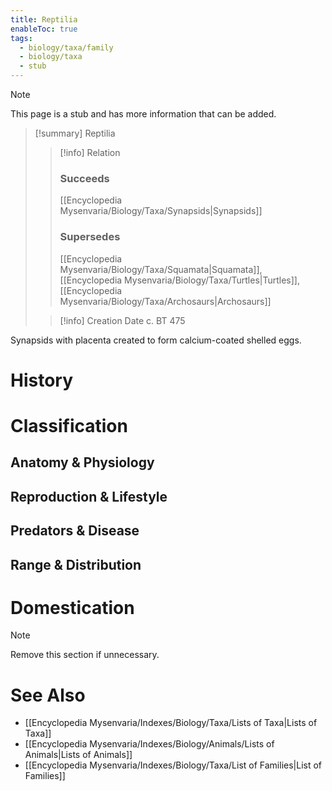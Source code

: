 ```yaml
---
title: Reptilia
enableToc: true
tags:
  - biology/taxa/family
  - biology/taxa
  - stub
---
```


> [!note]
> This page is a stub and has more information that can be added.

> [!summary] Reptilia
> > [!info] Relation
> > ### Succeeds
> > [[Encyclopedia Mysenvaria/Biology/Taxa/Synapsids|Synapsids]]
> > ### Supersedes
> > [[Encyclopedia Mysenvaria/Biology/Taxa/Squamata|Squamata]], [[Encyclopedia Mysenvaria/Biology/Taxa/Turtles|Turtles]], [[Encyclopedia Mysenvaria/Biology/Taxa/Archosaurs|Archosaurs]]
>
> > [!info] Creation Date
> > c. BT 475

Synapsids with placenta created to form calcium-coated shelled eggs.
# History

# Classification
## Anatomy & Physiology

## Reproduction & Lifestyle

## Predators & Disease

## Range & Distribution

# Domestication

> [!note]
> Remove this section if unnecessary.
# See Also
- [[Encyclopedia Mysenvaria/Indexes/Biology/Taxa/Lists of Taxa|Lists of Taxa]]
- [[Encyclopedia Mysenvaria/Indexes/Biology/Animals/Lists of Animals|Lists of Animals]]
- [[Encyclopedia Mysenvaria/Indexes/Biology/Taxa/List of Families|List of Families]]